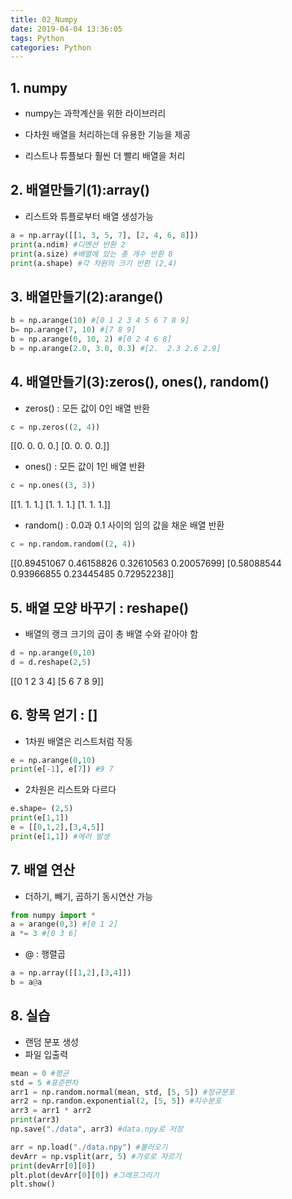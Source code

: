 ```yaml
---
title: 02_Numpy
date: 2019-04-04 13:36:05
tags: Python
categories: Python
---
```

## 1. numpy

+ numpy는 과학계산을 위한 라이브러리 

+ 다차원 배열을 처리하는데  유용한 기능을 제공

+ 리스트나 튜플보다 훨씬 더 빨리 배열을 처리



## 2. 배열만들기(1):array()

+ 리스트와 튜플로부터 배열 생성가능

```python
a = np.array([[1, 3, 5, 7], [2, 4, 6, 8]])
print(a.ndim) #디멘션 반환 2
print(a.size) #배열에 있는 총 개수 반환 8
print(a.shape) #각 차원의 크기 반환 (2,4)
```



## 3. 배열만들기(2):arange()

```python
b = np.arange(10) #[0 1 2 3 4 5 6 7 8 9]
b= np.arange(7, 10) #[7 8 9]
b = np.arange(0, 10, 2) #[0 2 4 6 8]
b = np.arange(2.0, 3.0, 0.3) #[2.  2.3 2.6 2.9]
```



## 4. 배열만들기(3):zeros(), ones(), random()

+ zeros() : 모든 값이 0인 배열 반환

```python
c = np.zeros((2, 4))
```

[[0. 0. 0. 0.]
 [0. 0. 0. 0.]]



+ ones() : 모든 값이 1인 배열 반환

```python
c = np.ones((3, 3))
```

[[1. 1. 1.]
 [1. 1. 1.]
 [1. 1. 1.]]



+ random() : 0.0과 0.1 사이의 임의 값을 채운 배열 반환

```python
c = np.random.random((2, 4))
```

[[0.89451067 0.46158826 0.32610563 0.20057699]
 [0.58088544 0.93966855 0.23445485 0.72952238]]



## 5. 배열 모양 바꾸기 : reshape()

+ 배열의 랭크 크기의 곱이 총 배열 수와 같아야 함

```python
d = np.arange(0,10)
d = d.reshape(2,5)
```

[[0 1 2 3 4]
 [5 6 7 8 9]]



## 6. 항목 얻기 : []

+ 1차원 배열은 리스트처럼 작동

```python
e = np.arange(0,10)
print(e[-1], e[7]) #9 7
```

 

+ 2차원은 리스트와 다르다

```python
e.shape= (2,5)
print(e[1,1])
e = [[0,1,2],[3,4,5]]
print(e[1,1]) #에러 발생
```



## 7. 배열 연산

+ 더하기, 빼기, 곱하기 동시연산 가능

```python
from numpy import *
a = arange(0,3) #[0 1 2]
a *= 3 #[0 3 6]
```

 

+ @ : 행렬곱

```python
a = np.array([[1,2],[3,4]])
b = a@a
```



## 8. 실습

+ 랜덤 분포 생성
+ 파일 입출력

```python
mean = 0 #평균
std = 5 #표준편차
arr1 = np.random.normal(mean, std, [5, 5]) #정규분포
arr2 = np.random.exponential(2, [5, 5]) #지수분포
arr3 = arr1 * arr2
print(arr3)
np.save("./data", arr3) #data.npy로 저장

arr = np.load("./data.npy") #불러오기
devArr = np.vsplit(arr, 5) #가로로 자르기
print(devArr[0][0])
plt.plot(devArr[0][0]) #그래프그리기
plt.show()
```







